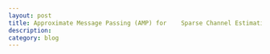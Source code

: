 ```yaml
---
layout: post
title: Approximate Message Passing (AMP) for    Sparse Channel Estimation
description: 
category: blog
---
```

